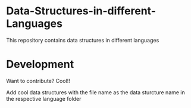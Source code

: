 # Data-Structures-in-different-Languages
This repository contains data structures in different languages

# Development
Want to contribute? Cool!!

Add cool data structures  with the file name as the data sturcture name in the respective language folder
